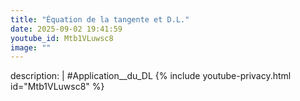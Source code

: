 ```yaml
---
title: "Équation de la tangente et D.L."
date: 2025-09-02 19:41:59 
youtube_id: Mtb1VLuwsc8
image: ""
---
```

description: |
  #Application__du_DL
{% include youtube-privacy.html id="Mtb1VLuwsc8" %}

